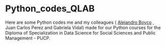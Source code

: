 # Python_codes_QLAB
Here are some Python codes me and my colleagues ( [Alejandro Boyco](https://github.com/ABoyco) , Juan Carlos Perez and Gabriela Vidal) made for our Python courses for the Diploma of Specialization in Data Science for Social Sciences and Public Management - PUCP.
